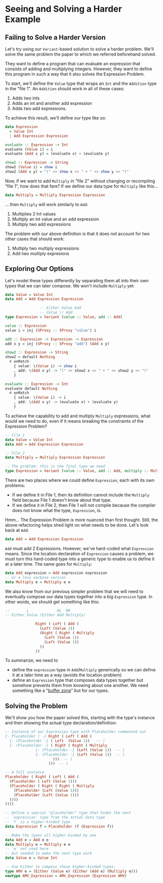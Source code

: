 # Seeing and Solving a Harder Example

## Failing to Solve a Harder Version

Let's try using our `Variant`-based solution to solve a harder problem. We'll solve the same problem the paper to which we referred beforehand solved.

They want to define a program that can evaluate an expression that consists of adding and multiplying integers. However, they want to define this program in such a way that it also solves the Expression Problem.

To start, we'll define the `Value` type that wraps an `Int` and the `Addition` type in the "file 1". An `Addition` should work in all of these cases:
1. Adds two ints
2. Adds an int and another add expression
3. Adds two add expressions.

To achieve this result, we'll define our type like so:
```purescript
data Expression
  = Value Int
  | Add Expression Expression

evaluate :: Expression -> Int
evaluate (Value i) = i
evaluate (Add x y) = (evaluate x) + (evaluate y)

show2 :: Expression -> String
show2 (Value i) = show i
show2 (Add x y) = "(" <> show x <> " + " <> show y <> ")"
```
Now, if we want to add `Multiply` in "file 2" without changing or recompiling "file 1", how does that fare? If we define our data type for `Multiply` like this...
```purescript
data Multiply = Multiply Expression Expression
```
... then `Multiply` will work similarly to `Add`:
1. Multiplies 2 Int values
2. Multiply an int value and an add expression
3. Multiply two add expressions

The problem with our above definition is that it does not account for two other cases that should work:
1. Multiply two multiply expressions
2. Add two multiply expresions

## Exploring Our Options

Let's model these types differently by separating them all into their own types that we can later compose. We won't include `Multiply` yet:
```purescript
data Value = Value Int
data Add = Add Expression Expression

                -- Either Value Add
                -- Value \/ Add
type Expression = Variant (value :: Value, add :: Add)

value :: Expression
value i = inj (SProxy :: SProxy "value") i

add :: Expression -> Expression -> Expression
add x y = inj (SProxy :: SProxy "add") (Add x y)

show2 :: Expression -> String
show2 = default Nothing
  # onMatch
    { value: \(Value i) -> show i
    , add: \(Add x y) -> "(" <> show2 x <> " + " <> show2 y <> ")"
    }

evaluate :: Expression -> Int
evaluate default Nothing
  # onMatch
    { value: \(Value i) -> i
    , add: \(Add x y) -> (evaluate x) + (evaluate y)
    }
```
To achieve the capability to add and multiply `Multiply` expressions, what would we need to do, even if it means breaking the constraints of the Expression Problem?
```purescript
-- File 1
data Value = Value Int
data Add = Add Expression Expression

-- File 2
data Multiply = Multiply Expression Expression

-- The problem: this is the final type we need
type Expression = Variant (value :: Value, add :: Add, multiply :: Multiply)
```
There are two places where we could define `Expression`, each with its own problems:
- If we define it in File 1, then its definition cannot include the `Multiply` field because File 1 doesn't know about that type.
- If we define it in File 2, then File 1 will not compile because the compiler does not know what the type, `Expression`, is.

Hmm... The Expression Problem is more nuanced than first thought. Still, the above refactoring helps shed light on what needs to be done. Let's look back at `Add`:
```purescript
data Add = Add Expression Expression
```
`Add` must add 2 Expressions. However, we've hard-coded what `Expression` means. Since the location declaration of `Expression` causes a problem, we must turn this hard-coded type into a generic type to enable us to define it at a later time. The same goes for `Multiply`:
```purescript
data Add expression = Add expression expression
-- or a less verbose version
data Multiply e = Multiply e e
```
We also know from our previous simpler problem that we will need to eventually compose our data types together into a big `Expression` type. In other words, we should get something like this:
```purescript
--        L             RL  RR
-- Either Value (Either Add Multiply)

              Right ( Left ( Add (
                (Left (Value 1))
                (Right ( Right ( Multiply
                  (Left (Value 1))
                  (Left (Value 1))
                ))
              ))
```
To summarize, we need to
- define the `expression` type in `Add`/`Multiply` generically so we can define it at a later time as a way (avoids the location problem)
- define an `Expression` type that composes data types together but somehow prevents them from knowing about one another. We need something like a "[buffer zone](https://www.wikiwand.com/en/Buffer_zone)" but for our types.

## Solving the Problem

We'll show you how the paper solved this, starting with the type's instance and then showing the actual type declaration/definition:
```purescript
-- Instance of our Expression type with Placeholder commented out
{- Placeholder ( -} Right ( Left ( Add (
  {- (Placeholder -} ( Left  (Value 1))   -- )
  {- (Placeholder -} ( Right ( Right ( Multiply
              {- (Placeholder -} (Left (Value 1))  -- )
              {- (Placeholder -} (Left (Value 1))  -- )
                      )))  -- )
                    )))  -- )

-- A full instance
Placeholder ( Right ( Left ( Add (
  (Placeholder ( Left (Value 1)))
  (Placeholder ( Right ( Right ( Multiply
    (Placeholder (Left (Value 1)))
    (Placeholder (Left (Value 1)))
  ))))
))))

-- Define a special "placeholder" type that hides the next
-- `expression` type from the actual data type
-- `f` is a higher-kinded type
data Expression f = Placeholder (f (Expression f))

-- Make the types all higher-kinded by one
data Add e = Add e e
data Multiply e = Multiply e e
-- `e` not used here
-- but needed to make the next type work
data Value e = Value Int

-- Use Either to compose these higher-kinded types:
type AMV e = (Either (Value e) (Either (Add e) (Multiply e)))
newtype AMV_Expression = AMV_Expression (Expression AMV)
```
